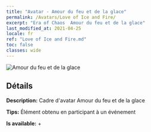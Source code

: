 ```yaml
---
title: "Avatar - Amour du feu et de la glace"
permalink: /Avatars/Love of Ice and Fire/
excerpt: "Era of Chaos  Amour du feu et de la glace"
last_modified_at: 2021-04-25
locale: fr
ref: "Love of Ice and Fire.md"
toc: false
classes: wide
---
```

 ![Amour du feu et de la glace](/images/a/avatarFrame_28.png)

## Détails

 **Description:** Cadre d'avatar Amour du feu et de la glace 

 **Tips:** Élément obtenu en participant à un événement 

 **Is available:**  + 

